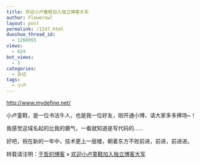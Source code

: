 ```yaml
---
title: 欢迎小卢童鞋加入独立博客大军
author: Flowerowl
layout: post
permalink: /1247.html
duoshuo_thread_id:
  - 1266955
views:
  - 624
bot_views:
  - 3
categories:
  - 杂记
tags:
  - 小卢
---
```

<span style="color: #ff6600;"><a href="http://www.mydefine.net/" target="_blank"><span style="color: #ff6600;">http://www.mydefine.net/</span></a></span>

小卢童鞋，是一位书法牛人，也是我一位好友，刚开通小博，请大家多多捧场~！

我感觉这域名起的比我的霸气，一看就知道是写代码的&#8230;&#8230;

好吧，祝在新的一年中，技术更上一层楼，朝着东方不败前进，前进，前进进。

转载请注明：[于哲的博客][1] &raquo; [欢迎小卢童鞋加入独立博客大军][2]

 [1]: http://localhost/wordpress
 [2]: http://localhost/wordpress/1247.html